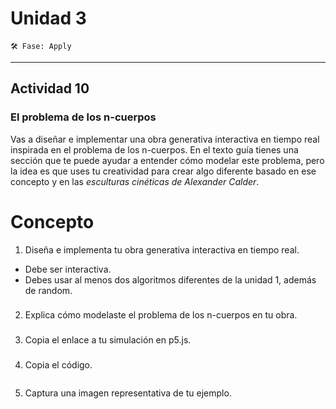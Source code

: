 # Unidad 3
`🛠 Fase: Apply`
_________________________________________________________________________________________________________________________________________________________________________________________
## Actividad 10
### El problema de los n-cuerpos
Vas a diseñar e implementar una obra generativa interactiva en tiempo real inspirada en el problema de los n-cuerpos. En el texto guía tienes una sección que te puede ayudar a entender cómo modelar este problema, pero la idea es que uses tu creatividad para crear algo diferente basado en ese concepto y en las *esculturas cinéticas de Alexander Calder*.
# Concepto
1. Diseña e implementa tu obra generativa interactiva en tiempo real.
- Debe ser interactiva.
- Debes usar al menos dos algoritmos diferentes de la unidad 1, además de random.
###

###
2. Explica cómo modelaste el problema de los n-cuerpos en tu obra.
###

###
3. Copia el enlace a tu simulación en p5.js.
###

###
4. Copia el código.
``` js

```
5. Captura una imagen representativa de tu ejemplo.
